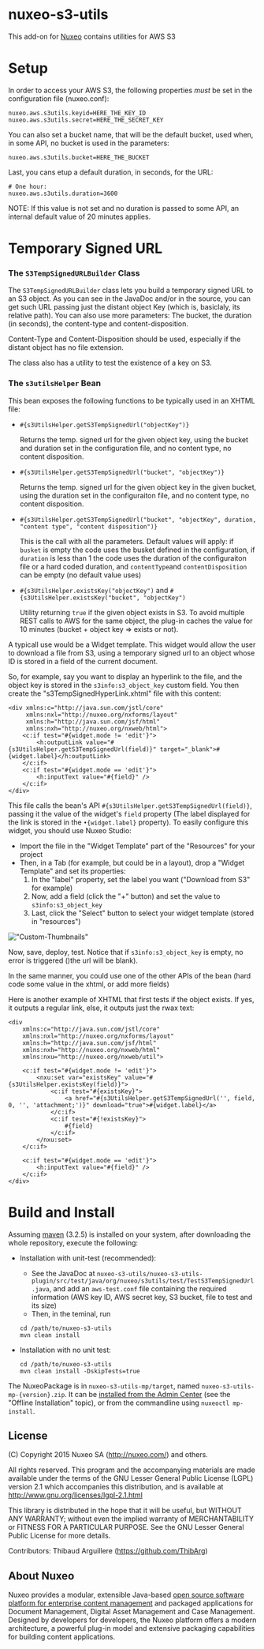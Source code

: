 # nuxeo-s3-utils

This add-on for [Nuxeo](http://www.nuxeo.com) contains utilities for AWS S3

# Setup
In order to access your AWS S3, the following properties _must_ be set in the configuration file (nuxeo.conf):

```
nuxeo.aws.s3utils.keyid=HERE_THE_KEY_ID
nuxeo.aws.s3utils.secret=HERE_THE_SECRET_KEY
```

You can also set a bucket name, that will be the default bucket, used when, in some API, no bucket is used in the parameters:

```
nuxeo.aws.s3utils.bucket=HERE_THE_BUCKET
```

Last, you cans etup a default duration, in seconds, for the URL:

```
# One hour:
nuxeo.aws.s3utils.duration=3600
```

NOTE: If this value is not set and no duration is passed to some API, an internal default value of 20 minutes applies.




# Temporary Signed URL

### The `S3TempSignedURLBuilder` Class 
The `S3TempSignedURLBuilder` class lets you build a temporary signed URL to an S3 object. As you can see in the JavaDoc and/or in the source, you can get such URL passing just the distant object Key (which is, basiclaly, its relative path). You can also use more parameters: The bucket, the duration (in seconds), the content-type and content-disposition.

Content-Type and Content-Disposition should be used, especially if the distant object has no file extension.

The class also has a utility to test the existence of a key on S3.


### The `s3utilsHelper` Bean

This bean exposes the following functions to be typically used in an XHTML file:

* `#{s3UtilsHelper.getS3TempSignedUrl("objectKey")}`

  Returns the temp. signed url for the given object key, using the bucket and duration set in the configuration file, and no content type, no content disposition.

* `#{s3UtilsHelper.getS3TempSignedUrl("bucket", "objectKey")}`

  Returns the temp. signed url for the given object key in the given bucket, using the duration set in the configuraiton file, and no content type, no content disposition.

* `#{s3UtilsHelper.getS3TempSignedUrl("bucket", "objectKey", duration, "content type", "content disposition")}`

  This is the call with all the parameters. Default values will apply: if `busket` is empty the code uses the busket defined in the configuration, if `duration` is less than 1 the code uses the duration of the configuraiton file or a hard coded duration, and `contentType`and `contentDisposition` can be empty (no default value uses)
  
* `#{s3UtilsHelper.existsKey("objectKey")` and `#{s3UtilsHelper.existsKey("bucket", "objectKey")`
  
  Utility returning `true` if the given object exists in S3. To avoid multiple REST calls to AWS for the same object, the plug-in caches the value for 10 minutes (bucket + object key => exists or not).
  


A typicall use would be a Widget template. This widget would allow the user to download a file from S3, using a temporary signed url to an object whose ID is stored in a field of the current document.

So, for example, say you want to display an hyperlink to the file, and the object key is stored in the `s3info:s3_object_key` custom field. You then create the "s3TempSignedHyperLink.xhtml" file with this content:

```
<div xmlns:c="http://java.sun.com/jstl/core"
     xmlns:nxl="http://nuxeo.org/nxforms/layout"
     xmlns:h="http://java.sun.com/jsf/html"
     xmlns:nxh="http://nuxeo.org/nxweb/html">
	<c:if test="#{widget.mode != 'edit'}">
		<h:outputLink value="#{s3UtilsHelper.getS3TempSignedUrl(field)}" target="_blank">#{widget.label}</h:outputLink>
	</c:if>	 
  	<c:if test="#{widget.mode == 'edit'}">
		<h:inputText value="#{field}" />
	</c:if>	
</div>
```

This file calls the bean's API `#{s3UtilsHelper.getS3TempSignedUrl(field)}`, passing it the value of the widget's `field` property (The label displayed for the link is stored in the `•{widget.label}` property). To easily configure this widget, you should use Nuxeo Studio:

* Import the file in the "Widget Template" part of the "Resources" for your project
* Then, in a Tab (for example, but could be in a layout), drop a "Widget Template" and set its properties:
  1. In the "label" property, set the label you want ("Download from S3" for example)
  2. Now, add a field (click the "+" button) and set the value to `s3info:s3_object_key`
  3. Last, click the "Select" button to select your widget template (stored in "resources")

!["Custom-Thumbnails"](https://raw.github.com/nuxeo-sandbox/nuxeo-s3-utils/master/doc-img/Studio-widget-setup.jpg)

Now, save, deploy, test. Notice that if `s3info:s3_object_key` is empty, no error is triggered ()the url will be blank).

In the same manner, you could use one of the other APIs of the bean (hard code some value in the xhtml, or add more fields)

Here is another example of XHTML that first tests if the object exists. If yes, it outputs a regular link, else, it outputs just the rwax text:

```
<div
	xmlns:c="http://java.sun.com/jstl/core"
	xmlns:nxl="http://nuxeo.org/nxforms/layout"
	xmlns:h="http://java.sun.com/jsf/html"
	xmlns:nxh="http://nuxeo.org/nxweb/html"
	xmlns:nxu="http://nuxeo.org/nxweb/util">

	<c:if test="#{widget.mode != 'edit'}">
		<nxu:set var="existsKey" value="#{s3UtilsHelper.existsKey(field)}">
			<c:if test="#{existsKey}">
				<a href="#{s3UtilsHelper.getS3TempSignedUrl('', field, 0, '', 'attachment;')}" download="true">#{widget.label}</a>
			</c:if>
			<c:if test="#{!existsKey}">
				#{field}
			</c:if>
		</nxu:set>
	</c:if>

  	<c:if test="#{widget.mode == 'edit'}">
		<h:inputText value="#{field}" />
	</c:if>	
</div>
```

# Build and Install

Assuming [maven](http://maven.apache.org/) (3.2.5) is installed on your system, after downloading the whole repository, execute the following:


* Installation with unit-test (recommended):
  * See the JavaDoc at `nuxeo-s3-utils/nuxeo-s3-utils-plugin/src/test/java/org/nuxeo/s3utils/test/TestS3TempSignedUrl.java`, and add an `aws-test.conf` file containing the required information (AWS key ID, AWS secret key, S3 bucket, file to test and its size)
  * Then, in the teminal, run

  ```
  cd /path/to/nuxeo-s3-utils
  mvn clean install
  ```


* Installation with no unit test:

  ```
  cd /path/to/nuxeo-s3-utils
  mvn clean install -DskipTests=true
  ```


The NuxeoPackage is in `nuxeo-s3-utils-mp/target`, named `nuxeo-s3-utils-mp-{version}.zip`. It can be [installed from the Admin Center](https://doc.nuxeo.com/x/moFH) (see the "Offline Installation" topic), or from the commandline using `nuxeoctl mp-install`.



## License
(C) Copyright 2015 Nuxeo SA (http://nuxeo.com/) and others.

All rights reserved. This program and the accompanying materials
are made available under the terms of the GNU Lesser General Public License
(LGPL) version 2.1 which accompanies this distribution, and is available at
http://www.gnu.org/licenses/lgpl-2.1.html

This library is distributed in the hope that it will be useful,
but WITHOUT ANY WARRANTY; without even the implied warranty of
MERCHANTABILITY or FITNESS FOR A PARTICULAR PURPOSE. See the GNU
Lesser General Public License for more details.

Contributors:
Thibaud Arguillere (https://github.com/ThibArg)

## About Nuxeo

Nuxeo provides a modular, extensible Java-based [open source software platform for enterprise content management](http://www.nuxeo.com) and packaged applications for Document Management, Digital Asset Management and Case Management. Designed by developers for developers, the Nuxeo platform offers a modern architecture, a powerful plug-in model and extensive packaging capabilities for building content applications.

